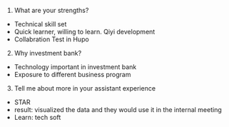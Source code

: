 1. What are your strengths?

- Technical skill set
- Quick learner, willing to learn.
  Qiyi development
- Collabration
  Test in Hupo
  
  
2. Why investment bank?
- Technology important in investment bank
- Exposure to different business program

3. Tell me about more in your assistant experience
- STAR
- result: visualized the data and they would use it in the internal meeting
- Learn: tech soft
